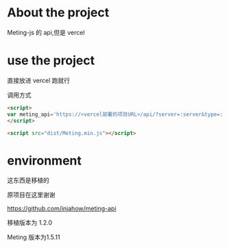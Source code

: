 # About the project
Meting-js 的 api,但是 vercel
# use the project
直接放进 vercel 跑就行

调用方式

```html
<script>
var meting_api='https://<vercel部署的项目URL>/api/?server=:server&type=:type&id=:id&auth=:auth&r=:r';
</script>

<script src="dist/Meting.min.js"></script>
```
# environment
这东西是移植的

原项目在这里谢谢

https://github.com/injahow/meting-api

移植版本为 1.2.0

Meting 版本为1.5.11
